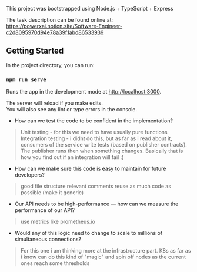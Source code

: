 This project was bootstrapped using Node.js + TypeScript + Express

The task description can be found online at: https://powerxai.notion.site/Software-Engineer-c2d8095970d94e78a39f1abd86533939

## Getting Started

In the project directory, you can run:

### `npm run serve`

Runs the app in the development mode at [http://localhost:3000](http://localhost:3000).

The server will reload if you make edits.<br />
You will also see any lint or type errors in the console.

- How can we test the code to be confident in the implementation?
> Unit testing - for this we need to have usually pure functions
> Integration testing - i didnt do this, but as far as i read about it, consumers of the service write tests (based on publisher contracts). The publisher runs then when something changes. Basically that is how you find out if an integration will fail :)

- How can we make sure this code is easy to maintain for future developers?
> good file structure
> relevant comments 
> reuse as much code as possible (make it generic)

- Our API needs to be high-performance — how can we measure the performance of our API?
> use metrics like prometheus.io

- Would any of this logic need to change to scale to millions of simultaneous connections?
> For this one i am thinking more at the infrastructure part. K8s as far as i know can do this kind of "magic" and spin off nodes as the current ones reach some thresholds 
